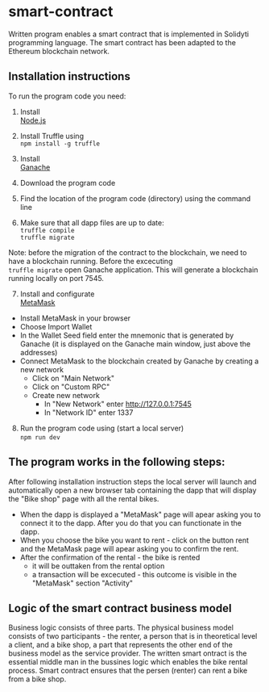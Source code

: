 # smart-contract

Written program enables a smart contract that is implemented in Solidyti programming language. The smart contract has
been adapted to the Ethereum blockchain network.

## Installation instructions
To run the program code you need:

1. Install <br />[Node.js](https://nodejs.org/en/)

2. Install Truffle using
   <br /> `npm install -g truffle` 
   
3. Install <br />[Ganache](https://www.trufflesuite.com/ganache)

4. Download the program code

5. Find the location of the program code (directory) using the command line

6. Make sure that all dapp files are up to date:
   <br /> `truffle compile` 
   <br /> `truffle migrate` 
   
Note: before the migration of the contract to the blockchain, we need to have a blockchain running. Before the excecuting  <br /> `truffle migrate` open Ganache application. This will generate a blockchain running locally on port 7545.

7. Install and configurate <br />[MetaMask](https://metamask.io/)
  * Install MetaMask in your browser
  * Choose Import Wallet
  * In the Wallet Seed field enter the mnemonic that is generated by Ganache (it is displayed on the Ganache main window, just above the addresses)
  * Connect MetaMask to the blockchain created by Ganache by creating a new network
    * Click on "Main Network" 
    * Click on "Custom RPC"
    * Create new network
       * In "New Network" enter http://127.0.0.1:7545
       * In "Network ID" enter 1337
  
8. Run the program code using (start a local server)
   <br /> `npm run dev` 

## The program works in the following steps:

After following installation instruction steps the local server will launch and automatically open a new browser tab containing the dapp that will display the "Bike shop" page with all the rental bikes.
* When the dapp is displayed a "MetaMask" page will apear asking you to connect it to the dapp. After you do that you can functionate in the dapp. 
* When you choose the bike you want to rent - click on the button rent and the MetaMask page will apear asking you to confirm the rent.
* After the confirmation of the rental - the bike is rented
    * it will be outtaken from the rental option
    * a transaction will be excecuted - this outcome is visible in the "MetaMask" section "Activity"
    

## Logic of the smart contract business model 

Business logic consists of three parts. The physical business model consists of two participants - the renter, a person that is in theoretical level a client, and a bike shop, a part that represents the other end of the business model as the service provider. The written smart ontract is the essential middle man in the bussines logic which  enables the bike rental process. Smart contract ensures that the persen (renter) can rent a bike from a bike shop.
